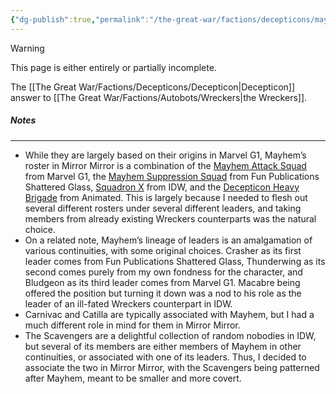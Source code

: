 ```yaml
---
{"dg-publish":true,"permalink":"/the-great-war/factions/decepticons/mayhem/","noteIcon":"default"}
---
```

  
>[!warning] 
>This page is either entirely or partially incomplete. 

The [[The Great War/Factions/Decepticons/Decepticon\|Decepticon]] answer to [[The Great War/Factions/Autobots/Wreckers\|the Wreckers]]. 

##### Notes
---
- While they are largely based on their origins in Marvel G1, Mayhem’s roster in Mirror Mirror is  a combination of the [Mayhem Attack Squad](https://tfwiki.net/wiki/Mayhem_Attack_Squad) from Marvel G1, the [Mayhem Suppression Squad](https://tfwiki.net/wiki/Mayhem_Suppression_Squad) from Fun Publications Shattered Glass, [Squadron X](https://tfwiki.net/wiki/Squadron_X) from IDW, and the [Decepticon Heavy Brigade](https://tfwiki.net/wiki/Decepticon_Heavy_Brigade) from Animated.  This is largely because I needed to flesh out several different rosters under several different leaders, and taking members from already existing Wreckers counterparts was the natural choice. 
- On a related note, Mayhem’s lineage of leaders is an amalgamation of various continuities, with some original choices. Crasher as its first leader comes from Fun Publications Shattered Glass, Thunderwing as its second comes purely from my own fondness for the character, and Bludgeon as its third leader comes from Marvel G1. Macabre being offered the position but turning it down was a nod to his role as the leader of an ill-fated Wreckers counterpart in IDW.
- Carnivac and Catilla are typically associated with Mayhem, but I had a much different role in mind for them in Mirror Mirror. 
- The Scavengers are a delightful collection of random nobodies in IDW, but several of its members are either members of Mayhem in other continuities, or associated with one of its leaders. Thus, I decided to associate the two in Mirror Mirror, with the Scavengers being patterned after Mayhem, meant to be smaller and more covert. 

